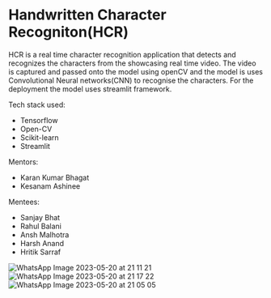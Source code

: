 # Handwritten Character Recogniton(HCR) # 
HCR is a real time character recognition application that detects and recognizes the characters from the showcasing real time video. The video is captured and passed onto the model using openCV and the model is uses Convolutional Neural networks(CNN) to recognise the characters. For the deployment the model uses streamlit framework. 

Tech stack used: 
* Tensorflow 
* Open-CV 
* Scikit-learn 
* Streamlit



Mentors: 
* Karan Kumar Bhagat 
* Kesanam Ashinee


Mentees: 
* Sanjay Bhat
* Rahul Balani
* Ansh Malhotra
* Harsh Anand
* Hritik Sarraf
  
![WhatsApp Image 2023-05-20 at 21 11 21](https://github.com/karandomguy/HCR/assets/92136711/c85d6112-b3a7-4e6a-92d2-60fbc0722917)
![WhatsApp Image 2023-05-20 at 21 17 22](https://github.com/karandomguy/HCR/assets/92136711/419ff942-6352-4fee-aaa1-b7ad664a703d)
![WhatsApp Image 2023-05-20 at 21 05 05](https://github.com/karandomguy/HCR/assets/92136711/ca80fd8d-baae-4292-9818-f450e4e8b5ff)
